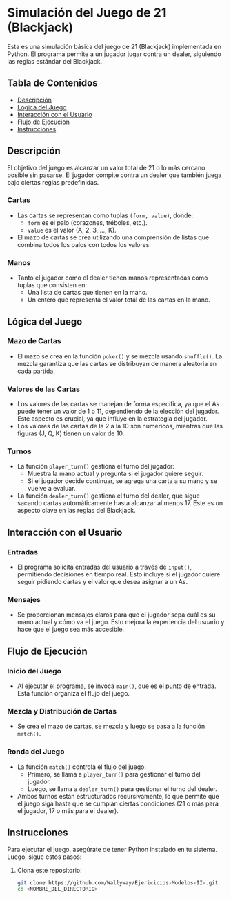 # Simulación del Juego de 21 (Blackjack)

Esta es una simulación básica del juego de 21 (Blackjack) implementada en Python. El programa permite a un jugador jugar contra un dealer, siguiendo las reglas estándar del Blackjack.

## Tabla de Contenidos

- [Descripción](#descripción)
- [Lógica del Juego](#logica-del-juego)
- [Interacción con el Usuario](#interacción-con-el-usuario)
- [Flujo de Ejecucion](#flujo-de-ejecución)
- [Instrucciones](#instrucciones)


## Descripción

El objetivo del juego es alcanzar un valor total de 21 o lo más cercano posible sin pasarse. El jugador compite contra un dealer que también juega bajo ciertas reglas predefinidas.

### Cartas

- Las cartas se representan como tuplas `(form, value)`, donde:
  - `form` es el palo (corazones, tréboles, etc.).
  - `value` es el valor (A, 2, 3, ..., K).
- El mazo de cartas se crea utilizando una comprensión de listas que combina todos los palos con todos los valores.

### Manos

- Tanto el jugador como el dealer tienen manos representadas como tuplas que consisten en:
  - Una lista de cartas que tienen en la mano.
  - Un entero que representa el valor total de las cartas en la mano.

## Lógica del Juego

### Mazo de Cartas

- El mazo se crea en la función `poker()` y se mezcla usando `shuffle()`. La mezcla garantiza que las cartas se distribuyan de manera aleatoria en cada partida.

### Valores de las Cartas

- Los valores de las cartas se manejan de forma específica, ya que el As puede tener un valor de 1 o 11, dependiendo de la elección del jugador. Este aspecto es crucial, ya que influye en la estrategia del jugador.
- Los valores de las cartas de la 2 a la 10 son numéricos, mientras que las figuras (J, Q, K) tienen un valor de 10.

### Turnos

- La función `player_turn()` gestiona el turno del jugador:
  - Muestra la mano actual y pregunta si el jugador quiere seguir.
  - Si el jugador decide continuar, se agrega una carta a su mano y se vuelve a evaluar.
- La función `dealer_turn()` gestiona el turno del dealer, que sigue sacando cartas automáticamente hasta alcanzar al menos 17. Este es un aspecto clave en las reglas del Blackjack.

## Interacción con el Usuario

### Entradas

- El programa solicita entradas del usuario a través de `input()`, permitiendo decisiones en tiempo real. Esto incluye si el jugador quiere seguir pidiendo cartas y el valor que desea asignar a un As.

### Mensajes

- Se proporcionan mensajes claros para que el jugador sepa cuál es su mano actual y cómo va el juego. Esto mejora la experiencia del usuario y hace que el juego sea más accesible.

## Flujo de Ejecución

### Inicio del Juego

- Al ejecutar el programa, se invoca `main()`, que es el punto de entrada. Esta función organiza el flujo del juego.

### Mezcla y Distribución de Cartas

- Se crea el mazo de cartas, se mezcla y luego se pasa a la función `match()`.

### Ronda del Juego

- La función `match()` controla el flujo del juego:
  - Primero, se llama a `player_turn()` para gestionar el turno del jugador.
  - Luego, se llama a `dealer_turn()` para gestionar el turno del dealer.
- Ambos turnos están estructurados recursivamente, lo que permite que el juego siga hasta que se cumplan ciertas condiciones (21 o más para el jugador, 17 o más para el dealer).


## Instrucciones

Para ejecutar el juego, asegúrate de tener Python instalado en tu sistema. Luego, sigue estos pasos:

1. Clona este repositorio:
   ```bash
   git clone https://github.com/Wallyway/Ejericicios-Modelos-II-.git
   cd <NOMBRE_DEL_DIRECTORIO>
